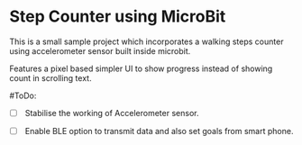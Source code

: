 Step Counter using MicroBit 
=====================

This is a small sample project which incorporates a walking steps counter using accelerometer sensor built inside microbit. 

Features a pixel based simpler UI to show progress instead of showing count in scrolling text.

#ToDo:

- [ ] ​	Stabilise the working of Accelerometer sensor. 
- [ ] ​	Enable BLE option to transmit data  and also set goals from smart phone.

